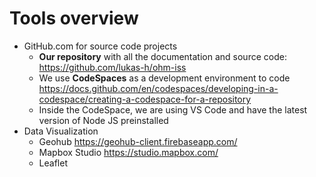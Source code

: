 # Tools overview
- GitHub.com for source code projects
  - **Our repository** with all the documentation and source code: https://github.com/lukas-h/ohm-iss
  - We use **CodeSpaces** as a development environment to code https://docs.github.com/en/codespaces/developing-in-a-codespace/creating-a-codespace-for-a-repository
  - Inside the CodeSpace, we are using VS Code and have the latest version of Node JS preinstalled
- Data Visualization
  - Geohub https://geohub-client.firebaseapp.com/
  - Mapbox Studio https://studio.mapbox.com/
  - Leaflet

